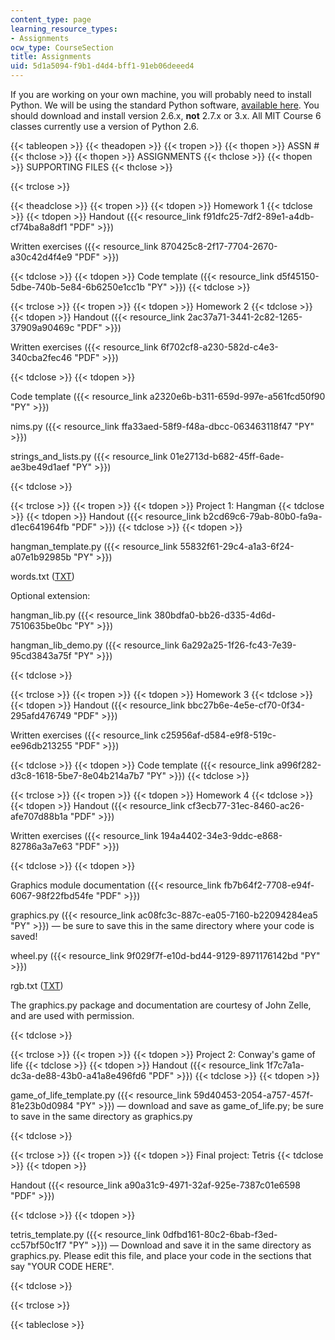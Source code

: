 ```yaml
---
content_type: page
learning_resource_types:
- Assignments
ocw_type: CourseSection
title: Assignments
uid: 5d1a5094-f9b1-d4d4-bff1-91eb06deeed4
---
```


If you are working on your own machine, you will probably need to install Python. We will be using the standard Python software, [available here](http://www.python.org/download/releases/2.6.6/). You should download and install version 2.6.x, **not** 2.7.x or 3.x. All MIT Course 6 classes currently use a version of Python 2.6.

{{< tableopen >}}
{{< theadopen >}}
{{< tropen >}}
{{< thopen >}}
ASSN #
{{< thclose >}}
{{< thopen >}}
ASSIGNMENTS
{{< thclose >}}
{{< thopen >}}
SUPPORTING FILES
{{< thclose >}}

{{< trclose >}}

{{< theadclose >}}
{{< tropen >}}
{{< tdopen >}}
Homework 1
{{< tdclose >}}
{{< tdopen >}}
Handout ({{< resource_link f91dfc25-7df2-89e1-a4db-cf74ba8a8df1 "PDF" >}})

Written exercises ({{< resource_link 870425c8-2f17-7704-2670-a30c42d4f4e9 "PDF" >}})


{{< tdclose >}}
{{< tdopen >}}
Code template ({{< resource_link d5f45150-5dbe-740b-5e84-6b6250e1cc1b "PY" >}})
{{< tdclose >}}

{{< trclose >}}
{{< tropen >}}
{{< tdopen >}}
Homework 2
{{< tdclose >}}
{{< tdopen >}}
Handout ({{< resource_link 2ac37a71-3441-2c82-1265-37909a90469c "PDF" >}})

Written exercises ({{< resource_link 6f702cf8-a230-582d-c4e3-340cba2fec46 "PDF" >}})


{{< tdclose >}}
{{< tdopen >}}


Code template ({{< resource_link a2320e6b-b311-659d-997e-a561fcd50f90 "PY" >}})

nims.py ({{< resource_link ffa33aed-58f9-f48a-dbcc-063463118f47 "PY" >}})

strings\_and\_lists.py ({{< resource_link 01e2713d-b682-45ff-6ade-ae3be49d1aef "PY" >}})


{{< tdclose >}}

{{< trclose >}}
{{< tropen >}}
{{< tdopen >}}
Project 1: Hangman
{{< tdclose >}}
{{< tdopen >}}
Handout ({{< resource_link b2cd69c6-79ab-80b0-fa9a-d1ec641964fb "PDF" >}})
{{< tdclose >}}
{{< tdopen >}}


hangman\_template.py ({{< resource_link 55832f61-29c4-a1a3-6f24-a07e1b92985b "PY" >}})

words.txt ([TXT](/courses/electrical-engineering-and-computer-science/6-189-a-gentle-introduction-to-programming-using-python-january-iap-2011/assignments/words.txt))

Optional extension:

hangman\_lib.py ({{< resource_link 380bdfa0-bb26-d335-4d6d-7510635be0bc "PY" >}})

hangman\_lib\_demo.py ({{< resource_link 6a292a25-1f26-fc43-7e39-95cd3843a75f "PY" >}})


{{< tdclose >}}

{{< trclose >}}
{{< tropen >}}
{{< tdopen >}}
Homework 3
{{< tdclose >}}
{{< tdopen >}}
Handout ({{< resource_link bbc27b6e-4e5e-cf70-0f34-295afd476749 "PDF" >}})

Written exercises ({{< resource_link c25956af-d584-e9f8-519c-ee96db213255 "PDF" >}})


{{< tdclose >}}
{{< tdopen >}}
Code template ({{< resource_link a996f282-d3c8-1618-5be7-8e04b214a7b7 "PY" >}})
{{< tdclose >}}

{{< trclose >}}
{{< tropen >}}
{{< tdopen >}}
Homework 4
{{< tdclose >}}
{{< tdopen >}}
Handout ({{< resource_link cf3ecb77-31ec-8460-ac26-afe707d88b1a "PDF" >}})

Written exercises ({{< resource_link 194a4402-34e3-9ddc-e868-82786a3a7e63 "PDF" >}})


{{< tdclose >}}
{{< tdopen >}}


Graphics module documentation ({{< resource_link fb7b64f2-7708-e94f-6067-98f22fbd54fe "PDF" >}})

graphics.py ({{< resource_link ac08fc3c-887c-ea05-7160-b22094284ea5 "PY" >}}) — be sure to save this in the same directory where your code is saved!

wheel.py ({{< resource_link 9f029f7f-e10d-bd44-9129-8971176142bd "PY" >}})

rgb.txt ([TXT](/courses/electrical-engineering-and-computer-science/6-189-a-gentle-introduction-to-programming-using-python-january-iap-2011/assignments/rgb.txt))

The graphics.py package and documentation are courtesy of John Zelle, and are used with permission.


{{< tdclose >}}

{{< trclose >}}
{{< tropen >}}
{{< tdopen >}}
Project 2: Conway's game of life
{{< tdclose >}}
{{< tdopen >}}
Handout ({{< resource_link 1f7c7a1a-dc3a-de88-43b0-a41a8e496fd6 "PDF" >}})
{{< tdclose >}}
{{< tdopen >}}


game\_of\_life\_template.py ({{< resource_link 59d40453-2054-a757-457f-81e23b0d0984 "PY" >}}) — download and save as game\_of\_life.py; be sure to save in the same directory as graphics.py


{{< tdclose >}}

{{< trclose >}}
{{< tropen >}}
{{< tdopen >}}
Final project: Tetris
{{< tdclose >}}
{{< tdopen >}}


Handout ({{< resource_link a90a31c9-4971-32af-925e-7387c01e6598 "PDF" >}})


{{< tdclose >}}
{{< tdopen >}}


tetris\_template.py ({{< resource_link 0dfbd161-80c2-6bab-f3ed-cc57bf50c1f7 "PY" >}}) — Download and save it in the same directory as graphics.py. Please edit this file, and place your code in the sections that say "YOUR CODE HERE".


{{< tdclose >}}

{{< trclose >}}

{{< tableclose >}}